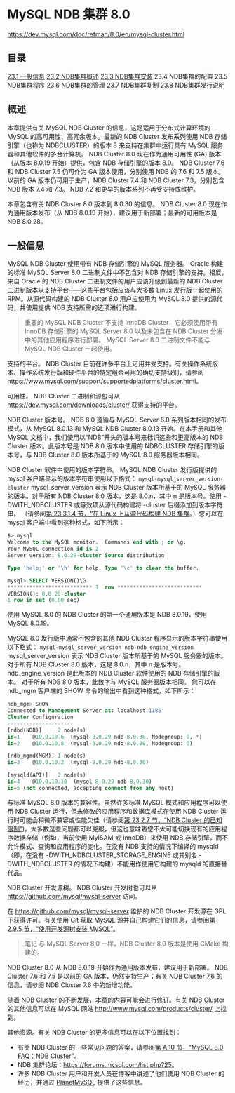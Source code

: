 
# MySQL NDB 集群 8.0

<https://dev.mysql.com/doc/refman/8.0/en/mysql-cluster.html>

## 目录

[23.1 一般信息](#一般信息)
[23.2 NDB集群概述](NDB集群概述/NDB集群概述.md)
[23.3 NDB集群安装](NDB集群安装/NDB集群安装.md)
23.4 NDB集群的配置
23.5 NDB集群程序
23.6 NDB集群的管理
23.7 NDB集群复制
23.8 NDB集群发行说明

## 概述

本章提供有关 MySQL NDB Cluster 的信息，这是适用于分布式计算环境的 MySQL 的高可用性、高冗余版本。最新的 NDB Cluster 发布系列使用 NDB 存储引擎（也称为 NDBCLUSTER）的版本 8 来支持在集群中运行具有 MySQL 服务器和其他软件的多台计算机。 NDB Cluster 8.0 现在作为通用可用性 (GA) 版本（从版本 8.0.19 开始）提供，包含 NDB 存储引擎的版本 8.0。 NDB Cluster 7.6 和 NDB Cluster 7.5 仍可作为 GA 版本使用，分别使用 NDB 的 7.6 和 7.5 版本。以前的 GA 版本仍可用于生产，NDB Cluster 7.4 和 NDB Cluster 7.3，分别包含 NDB 版本 7.4 和 7.3。 NDB 7.2 和更早的版本系列不再受支持或维护。

本章包含有关 NDB Cluster 8.0 版本到 8.0.30 的信息。 NDB Cluster 8.0 现在作为通用版本发布（从 NDB 8.0.19 开始），建议用于新部署；最新的可用版本是 NDB 8.0.28。

## 一般信息

MySQL NDB Cluster 使用带有 NDB 存储引擎的 MySQL 服务器。 Oracle 构建的标准 MySQL Server 8.0 二进制文件中不包含对 NDB 存储引擎的支持。相反，来自 Oracle 的 NDB Cluster 二进制文件的用户应该升级到最新的 NDB Cluster 二进制版本以支持平台——这些平台包括应该与大多数 Linux 发行版一起使用的 RPM。从源代码构建的 NDB Cluster 8.0 用户应使用为 MySQL 8.0 提供的源代码，并使用提供 NDB 支持所需的选项进行构建。

> 重要的
MySQL NDB Cluster 不支持 InnoDB Cluster，它必须使用带有 InnoDB 存储引擎的 MySQL Server 8.0 以及未包含在 NDB Cluster 分发中的其他应用程序进行部署。 MySQL Server 8.0 二进制文件不能与 MySQL NDB Cluster 一起使用。

支持的平台。 NDB Cluster 目前在许多平台上可用并受支持。有关操作系统版本、操作系统发行版和硬件平台的特定组合可用的确切支持级别，请参阅 <https://www.mysql.com/support/supportedplatforms/cluster.html>。

可用性。 NDB Cluster 二进制和源包可从 <https://dev.mysql.com/downloads/cluster/> 获得支持的平台。

NDB Cluster 版本号。 NDB 8.0 遵循与 MySQL Server 8.0 系列版本相同的发布模式，从 MySQL 8.0.13 和 MySQL NDB Cluster 8.0.13 开始。在本手册和其他 MySQL 文档中，我们使用以“NDB”开头的版本号来标识这些和更高版本的 NDB Cluster 版本。此版本号是 NDB 8.0 版本中使用的 NDBCLUSTER 存储引擎的版本号，与 NDB Cluster 8.0 版本所基于的 MySQL 8.0 服务器版本相同。

NDB Cluster 软件中使用的版本字符串。 MySQL NDB Cluster 发行版提供的 mysql 客户端显示的版本字符串使用以下格式：
`mysql-mysql_server_version-cluster`
mysql_server_version 表示 NDB Cluster 版本所基于的 MySQL 服务器的版本。对于所有 NDB Cluster 8.0 版本，这是 8.0.n，其中 n 是版本号。使用 -DWITH_NDBCLUSTER 或等效项从源代码构建将 -cluster 后缀添加到版本字符串。 （请参阅[第 23.3.1.4 节，“在 Linux 上从源代码构建 NDB 集群](https://dev.mysql.com/doc/refman/8.0/en/mysql-cluster-install-linux-source.html)。）您可以在 mysql 客户端中看到这种格式，如下所示：

```sql
$> mysql
Welcome to the MySQL monitor.  Commands end with ; or \g.
Your MySQL connection id is 2
Server version: 8.0.29-cluster Source distribution

Type 'help;' or '\h' for help. Type '\c' to clear the buffer.

mysql> SELECT VERSION()\G
*************************** 1. row ***************************
VERSION(): 8.0.29-cluster
1 row in set (0.00 sec)
```

使用 MySQL 8.0 的 NDB Cluster 的第一个通用版本是 NDB 8.0.19，使用 MySQL 8.0.19。

MySQL 8.0 发行版中通常不包含的其他 NDB Cluster 程序显示的版本字符串使用以下格式：
`mysql-mysql_server_version ndb-ndb_engine_version`
mysql_server_version 表示 NDB Cluster 版本所基于的 MySQL 服务器的版本。 对于所有 NDB Cluster 8.0 版本，这是 8.0.n，其中 n 是版本号。 ndb_engine_version 是此版本的 NDB Cluster 软件使用的 NDB 存储引擎的版本。 对于所有 NDB 8.0 版本，此数字与 MySQL 服务器版本相同。 您可以在 ndb_mgm 客户端的 SHOW 命令的输出中看到这种格式，如下所示：

```sql
ndb_mgm> SHOW
Connected to Management Server at: localhost:1186
Cluster Configuration
---------------------
[ndbd(NDB)]     2 node(s)
id=1    @10.0.10.6  (mysql-8.0.29 ndb-8.0.30, Nodegroup: 0, *)
id=2    @10.0.10.8  (mysql-8.0.29 ndb-8.0.30, Nodegroup: 0)

[ndb_mgmd(MGM)] 1 node(s)
id=3    @10.0.10.2  (mysql-8.0.29 ndb-8.0.30)

[mysqld(API)]   2 node(s)
id=4    @10.0.10.10  (mysql-8.0.29 ndb-8.0.30)
id=5 (not connected, accepting connect from any host)
```

与标准 MySQL 8.0 版本的兼容性。虽然许多标准 MySQL 模式和应用程序可以使用 NDB Cluster 运行，但未修改的应用程序和数据库模式在使用 NDB Cluster 运行时可能会稍微不兼容或性能欠佳（请参阅[第 23.2.7 节，“NDB Cluster 的已知限制”](https://dev.mysql.com/doc/refman/8.0/en/mysql-cluster-limitations.html))。大多数这些问题都可以克服，但这也意味着您不太可能切换现有的应用程序数据存储（例如，当前使用 MyISAM 或 InnoDB）来使用 NDB 存储引擎，而不允许模式、查询和应用程序的变化。在没有 NDB 支持的情况下编译的 mysqld（即，在没有 -DWITH_NDBCLUSTER_STORAGE_ENGINE 或其别名 -DWITH_NDBCLUSTER 的情况下构建）不能用作使用它构建的 mysqld 的直接替代品。

NDB Cluster 开发源树。 NDB Cluster 开发树也可以从 <https://github.com/mysql/mysql-server> 访问。

在 <https://github.com/mysql/mysql-server> 维护的 NDB Cluster 开发源在 GPL 下获得许可。有关使用 Git 获取 MySQL 源并自己构建它们的信息，请参阅[第 2.9.5 节，“使用开发源树安装 MySQL”](https://dev.mysql.com/doc/refman/8.0/en/installing-development-tree.html)。

> 笔记
与 MySQL Server 8.0 一样，NDB Cluster 8.0 版本是使用 CMake 构建的。

NDB Cluster 8.0 从 NDB 8.0.19 开始作为通用版本发布，建议用于新部署。 NDB Cluster 7.6 和 7.5 是以前的 GA 版本，仍然支持生产；有关 NDB Cluster 7.6 的信息，请参阅 NDB Cluster 7.6 中的新增功能。

随着 NDB Cluster 的不断发展，本章的内容可能会进行修订。有关 NDB Cluster 的其他信息可以在 MySQL 网站 <http://www.mysql.com/products/cluster/> 上找到。

其他资源。有关 NDB Cluster 的更多信息可以在以下位置找到：

- 有关 NDB Cluster 的一些常见问题的答案，请参阅[第 A.10 节，“MySQL 8.0 FAQ：NDB Cluster”](https://dev.mysql.com/doc/refman/8.0/en/faqs-mysql-cluster.html)。
- NDB 集群论坛：<https://forums.mysql.com/list.php?25>。
- 许多 NDB Cluster 用户和开发人员在博客中讲述了他们使用 NDB Cluster 的经历，并通过 [PlanetMySQL](http://www.planetmysql.org/) 提供了这些信息。
